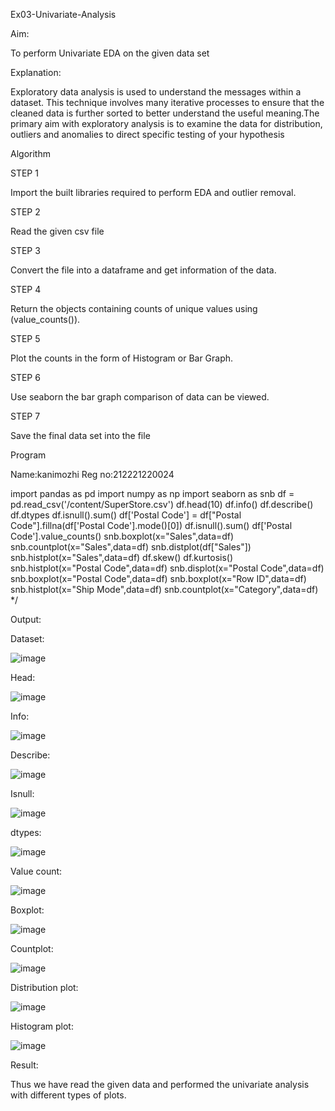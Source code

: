 Ex03-Univariate-Analysis

Aim:

To perform Univariate EDA on the given data set

Explanation:

Exploratory data analysis is used to understand the messages within a dataset. This technique involves many iterative processes to ensure that the cleaned data is further sorted to better understand the useful meaning.The primary aim with exploratory analysis is to examine the data for distribution, outliers and anomalies to direct specific testing of your hypothesis

Algorithm

STEP 1

Import the built libraries required to perform EDA and outlier removal.

STEP 2

Read the given csv file

STEP 3

Convert the file into a dataframe and get information of the data.

STEP 4

Return the objects containing counts of unique values using (value_counts()).

STEP 5

Plot the counts in the form of Histogram or Bar Graph.

STEP 6

Use seaborn the bar graph comparison of data can be viewed.

STEP 7

Save the final data set into the file

Program

Name:kanimozhi
Reg no:212221220024

import pandas as pd
import numpy as np
import seaborn as snb
df = pd.read_csv('/content/SuperStore.csv')
df.head(10)
df.info()
df.describe()
df.dtypes
df.isnull().sum()
df['Postal Code'] = df["Postal Code"].fillna(df['Postal Code'].mode()[0])
df.isnull().sum()
df['Postal Code'].value_counts()
snb.boxplot(x="Sales",data=df)
snb.countplot(x="Sales",data=df)
snb.distplot(df["Sales"])
snb.histplot(x="Sales",data=df)
df.skew()
df.kurtosis()
snb.histplot(x="Postal Code",data=df)
snb.displot(x="Postal Code",data=df)
snb.boxplot(x="Postal Code",data=df)
snb.boxplot(x="Row ID",data=df)
snb.histplot(x="Ship Mode",data=df)
snb.countplot(x="Category",data=df)
*/


Output:

Dataset:

![image](https://user-images.githubusercontent.com/129577149/229985666-53d389bd-4cd4-44ae-a194-1e10a6488a9c.png)


Head:

![image](https://user-images.githubusercontent.com/129577149/229986002-fc65b1ab-9117-441e-abca-ed2eb69ce808.png)

Info:

![image](https://user-images.githubusercontent.com/129577149/229986060-4badcca2-98ce-4275-ae4d-54eb402f9242.png)

Describe:

![image](https://user-images.githubusercontent.com/129577149/229986234-42b9d552-d83b-44ff-ab7a-a0a7a8951ecc.png)


Isnull:

![image](https://user-images.githubusercontent.com/129577149/229986296-4d0bf5de-c0c7-425e-bf0e-060c18593777.png)

dtypes:

![image](https://user-images.githubusercontent.com/129577149/229986366-2d11e52f-8fda-4db8-9e13-b70745480654.png)


Value count:

![image](https://user-images.githubusercontent.com/129577149/229986414-5b07d8af-8794-4802-a51b-5cd03d121aa2.png)

Boxplot:

![image](https://user-images.githubusercontent.com/129577149/229986479-aa9a4bf9-73cb-4a32-9ea2-58799660f5e3.png)

Countplot:

![image](https://user-images.githubusercontent.com/129577149/229986542-517e3b45-08a5-4861-8b89-f05d0df10ccc.png)

Distribution plot:

![image](https://user-images.githubusercontent.com/129577149/229986625-2693ede2-b267-43b5-a02a-78c562fe8584.png)


Histogram plot:

![image](https://user-images.githubusercontent.com/129577149/229986676-f9460fa8-134b-477e-98be-064c67aca36d.png)

Result:

Thus we have read the given data and performed the univariate analysis with different types of plots.








